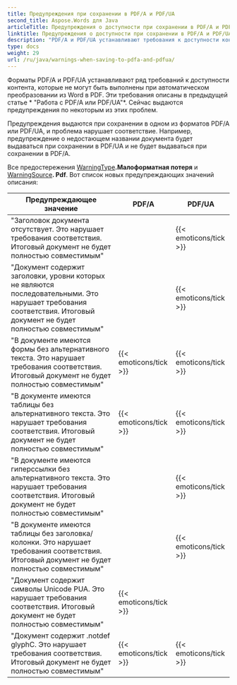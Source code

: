 ```yaml
---
title: Предупреждения при сохранении в PDF/A и PDF/UA
second_title: Aspose.Words для Java
articleTitle: Предупреждения о доступности при сохранении в PDF/A и PDF/UA
linktitle: Предупреждения о доступности при сохранении в PDF/A и PDF/UA
description: "PDF/A и PDF/UA устанавливают требования к доступности контента. При сохранении в PDF/A или PDF/UA Java и вопрос нарушает комплаенс, выдается предупреждение."
type: docs
weight: 29
url: /ru/java/warnings-when-saving-to-pdfa-and-pdfua/
---
```


Форматы PDF/A и PDF/UA устанавливают ряд требований к доступности контента, которые не могут быть выполнены при автоматическом преобразовании из Word в PDF. Эти требования описаны в предыдущей статье * "Работа с PDF/A или PDF/UA"*. Сейчас выдаются предупреждения по некоторым из этих проблем.

Предупреждения выдаются при сохранении в одном из форматов PDF/A или PDF/UA, и проблема нарушает соответствие. Например, предупреждение о недостающем названии документа будет выдаваться при сохранении в PDF/UA и не будет выдаваться при сохранении в PDF/A.

Все предостережения [WarningType](https://reference.aspose.com/words/java/com.aspose.words/warningtype/)**.Малоформатная потеря** и [WarningSource](https://reference.aspose.com/words/java/com.aspose.words/warningsource/)**. Pdf**. Вот список новых предупреждающих значений описания:

|  Предупреждающее значение |  PDF/A |  PDF/UA |
|  ------------------------------------------------------------  |  ----------------------  |  ----------------------  |
|  "Заголовок документа отсутствует. Это нарушает требования соответствия. Итоговый документ не будет полностью совместимым" |                          |   {{< emoticons/tick >}}  |
|  "Документ содержит заголовки, уровни которых не являются последовательными. Это нарушает требования соответствия. Итоговый документ не будет полностью совместимым" |                          |   {{< emoticons/tick >}}  |
|  "В документе имеются формы без альтернативного текста. Это нарушает требования соответствия. Итоговый документ не будет полностью совместимым" |   {{< emoticons/tick >}}  |   {{< emoticons/tick >}}  |
|  "В документе имеются таблицы без альтернативного текста. Это нарушает требования соответствия. Итоговый документ не будет полностью совместимым" |   {{< emoticons/tick >}}  |   {{< emoticons/tick >}}  |
|  "В документе имеются гиперссылки без альтернативного текста. Это нарушает требования соответствия. Итоговый документ не будет полностью совместимым" |                          |   {{< emoticons/tick >}}  |
|  "В документе имеются таблицы без заголовка/колонки. Это нарушает требования соответствия. Итоговый документ не будет полностью совместимым" |                          |   {{< emoticons/tick >}}  |
|  "Документ содержит символы Unicode PUA. Это нарушает требования соответствия. Итоговый документ не будет полностью совместимым" |   {{< emoticons/tick >}}  |                          |
|  "Документ содержит .notdef glyphС. Это нарушает требования соответствия. Итоговый документ не будет полностью совместимым" |   {{< emoticons/tick >}}  |   {{< emoticons/tick >}}  |
